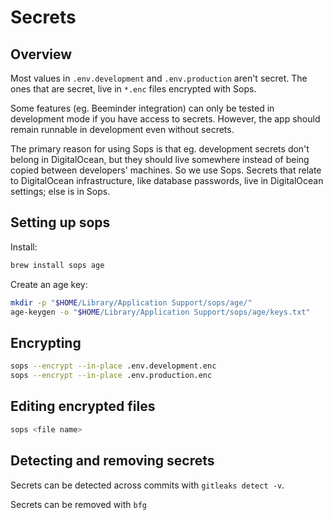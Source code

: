 # Secrets

## Overview

Most values in `.env.development` and `.env.production` aren't secret. The ones that are secret, live in `*.enc` files encrypted with Sops.

Some features (eg. Beeminder integration) can only be tested in development mode if you have access to secrets. However, the app should remain runnable in development even without secrets.

The primary reason for using Sops is that eg. development secrets don't belong in DigitalOcean, but they should live somewhere instead of being copied between developers' machines. So we use Sops. Secrets that relate to DigitalOcean infrastructure, like database passwords, live in DigitalOcean settings; else is in Sops.

## Setting up sops

Install:

```bash
brew install sops age
```

Create an age key:

```bash
mkdir -p "$HOME/Library/Application Support/sops/age/"
age-keygen -o "$HOME/Library/Application Support/sops/age/keys.txt"
```

## Encrypting

```bash
sops --encrypt --in-place .env.development.enc
sops --encrypt --in-place .env.production.enc
```

## Editing encrypted files

```bash
sops <file name>
```

## Detecting and removing secrets

Secrets can be detected across commits with `gitleaks detect -v`.

Secrets can be removed with `bfg `
